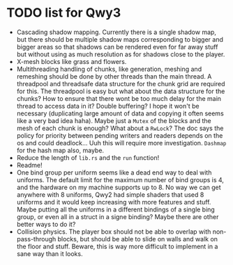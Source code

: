 
# TODO list for Qwy3

- Cascading shadow mapping. Currently there is a single shadow map, but there should be multiple shadow maps corresponding to bigger and bigger areas so that shadows can be rendered even for far away stuff but without using as much resolution as for shadows close to the player.
- X-mesh blocks like grass and flowers.
- Multithreading handling of chunks, like generation, meshing and remeshing should be done by other threads than the main thread. A threadpool and threadsafe data structure for the chunk grid are required for this. The threadpool is easy but what about the data structure for the chunks? How to ensure that there wont be too much delay for the main thread to access data in it? Double buffering? I hope it won't be necessary (duplicating large amount of data and copying it often seems like a very bad idea haha). Maybe just a `Mutex` of the blocks and the mesh of each chunk is enough? What about a `RwLock`? The doc says the policy for priority between pending writers and readers depends on the os and could deadlock... Uuh this will require more investigation. `Dashmap` for the hash map also, maybe.
- Reduce the length of `lib.rs` and the `run` function!
- Readme!
- One bind group per uniform seems like a dead end way to deal with uniforms. The default limit for the maximum number of bind groups is 4, and the hardware on my machine supports up to 8. No way we can get anywhere with 8 uniforms, Qwy2 had simple shaders that used 8 uniforms and it would keep increasing with more features and stuff. Maybe putting all the uniforms in a different bindings of a single bing group, or even all in a struct in a signe binding? Maybe there are other better ways to do it?
- Collision physics. The player box should not be able to overlap with non-pass-through blocks, but should be able to slide on walls and walk on the floor and stuff. Beware, this is way more difficult to implement in a sane way than it looks.
